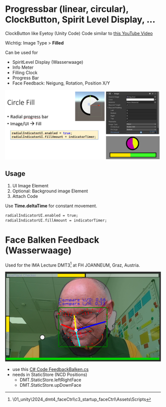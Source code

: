 # Progressbar (linear, circular), ClockButton, Spirit Level Display, ...

ClockButton like Eyetoy (Unity Code)
Code similar to [this YouTube Video](https://www.youtube.com/watch?v=5xWDKJj1UGY) 

Wichtig: Image Type > **Filled**

Can be used for
* SpiritLevel Display (Wasserwaage)
* Info Meter
* Filling Clock
* Progress Bar
* Face Feedback: Neigung, Rotation, Position X/Y

<img src="./images/ClockButton_Unity.png" width="600">

## Usage

1. UI Image Element
2. Optional: Background image Element
3. Attach Code

Use **Time.deltaTime** for constant movement.

```
radialIndicatorUI.enabled = true;
radialIndicatorUI.fillAmount = indicatorTimer;
```

# Face Balken Feedback (Wasserwaage)

Used for the IMA Lecture DMT3[^1] at FH JOANNEUM, Graz, Austria.

<img src="./images/face_BalkenFeedback.png" width="600">

* use this [C# Code FeedbackBalken.cs](./scripts/FeedbackBalken.cs)
* needs in StaticStore (NCD Positions)
  * DMT.StaticStore.leftRightFace
  * DMT.StaticStore.upDownFace

 
[^1]:  \01_unity\2024_dmt4_faceCtrl\c3_startup_faceCtrl\Assets\Scripts

